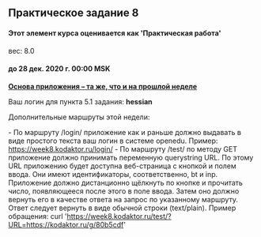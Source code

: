 ## Практическое задание 8

#### Этот элемент курса оценивается как 'Практическая работа'
вес: 8.0

#### до 28 дек. 2020 г. 00:00 MSK


<!-- [**Основа приложения – та же, что и на прошлой неделе**](https://courses.openedu.ru/courses/course-v1:ITMOUniversity+NODEJS+fall_2020/wiki/ITMOUniversity.NODEJS.fall_2020/praktika-nedeli-5/) -->
[**Основа приложения – та же, что и на прошлой неделе**](./praktika-5.md)

Ваш логин для пункта 5.1 задания: **hessian**

Дополнительные маршруты этой недели:

\- По маршруту /login/ приложение как и раньше должно выдавать в виде простого текста ваш логин в системе openedu.
Пример: https://week8.kodaktor.ru/login/
\- По маршруту /test/ по методу GET приложение должно принимать переменную querystring URL. По этому URL приложению будет доступна веб\-страница с кнопкой и полем ввода. Они имеют идентификаторы, соответственно, bt и inp. Приложение должно дистанционно щёлкнуть по кнопке и прочитать число, появляющееся после этого в поле ввода. Затем оно должно вернуть его в качестве ответа на запрос по указанному маршруту. Ответ следует вернуть в виде обычной строки (text/plain).
Пример обращения:
curl 'https://week8.kodaktor.ru/test/?URL=https://kodaktor.ru/g/80b5cdf'
